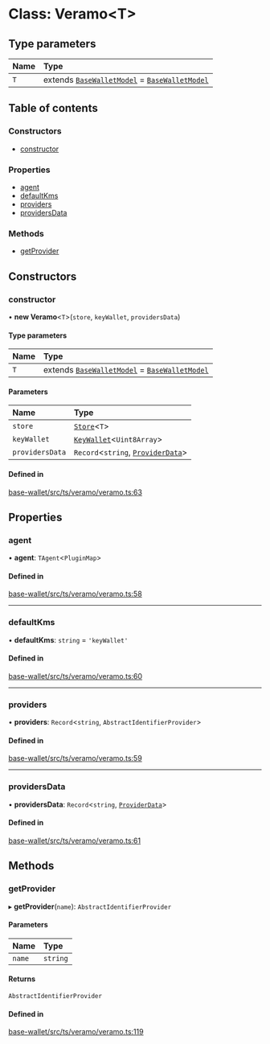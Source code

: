 # Class: Veramo<T\>

## Type parameters

| Name | Type |
| :------ | :------ |
| `T` | extends [`BaseWalletModel`](../interfaces/BaseWalletModel.md) = [`BaseWalletModel`](../interfaces/BaseWalletModel.md) |

## Table of contents

### Constructors

- [constructor](Veramo.md#constructor)

### Properties

- [agent](Veramo.md#agent)
- [defaultKms](Veramo.md#defaultkms)
- [providers](Veramo.md#providers)
- [providersData](Veramo.md#providersdata)

### Methods

- [getProvider](Veramo.md#getprovider)

## Constructors

### constructor

• **new Veramo**<`T`\>(`store`, `keyWallet`, `providersData`)

#### Type parameters

| Name | Type |
| :------ | :------ |
| `T` | extends [`BaseWalletModel`](../interfaces/BaseWalletModel.md) = [`BaseWalletModel`](../interfaces/BaseWalletModel.md) |

#### Parameters

| Name | Type |
| :------ | :------ |
| `store` | [`Store`](../interfaces/Store.md)<`T`\> |
| `keyWallet` | [`KeyWallet`](../interfaces/KeyWallet.md)<`Uint8Array`\> |
| `providersData` | `Record`<`string`, [`ProviderData`](../API.md#providerdata)\> |

#### Defined in

[base-wallet/src/ts/veramo/veramo.ts:63](https://gitlab.com/i3-market/code/wp3/t3.2/i3m-wallet-monorepo/-/blob/80397ef/packages/base-wallet/src/ts/veramo/veramo.ts#L63)

## Properties

### agent

• **agent**: `TAgent`<`PluginMap`\>

#### Defined in

[base-wallet/src/ts/veramo/veramo.ts:58](https://gitlab.com/i3-market/code/wp3/t3.2/i3m-wallet-monorepo/-/blob/80397ef/packages/base-wallet/src/ts/veramo/veramo.ts#L58)

___

### defaultKms

• **defaultKms**: `string` = `'keyWallet'`

#### Defined in

[base-wallet/src/ts/veramo/veramo.ts:60](https://gitlab.com/i3-market/code/wp3/t3.2/i3m-wallet-monorepo/-/blob/80397ef/packages/base-wallet/src/ts/veramo/veramo.ts#L60)

___

### providers

• **providers**: `Record`<`string`, `AbstractIdentifierProvider`\>

#### Defined in

[base-wallet/src/ts/veramo/veramo.ts:59](https://gitlab.com/i3-market/code/wp3/t3.2/i3m-wallet-monorepo/-/blob/80397ef/packages/base-wallet/src/ts/veramo/veramo.ts#L59)

___

### providersData

• **providersData**: `Record`<`string`, [`ProviderData`](../API.md#providerdata)\>

#### Defined in

[base-wallet/src/ts/veramo/veramo.ts:61](https://gitlab.com/i3-market/code/wp3/t3.2/i3m-wallet-monorepo/-/blob/80397ef/packages/base-wallet/src/ts/veramo/veramo.ts#L61)

## Methods

### getProvider

▸ **getProvider**(`name`): `AbstractIdentifierProvider`

#### Parameters

| Name | Type |
| :------ | :------ |
| `name` | `string` |

#### Returns

`AbstractIdentifierProvider`

#### Defined in

[base-wallet/src/ts/veramo/veramo.ts:119](https://gitlab.com/i3-market/code/wp3/t3.2/i3m-wallet-monorepo/-/blob/80397ef/packages/base-wallet/src/ts/veramo/veramo.ts#L119)
